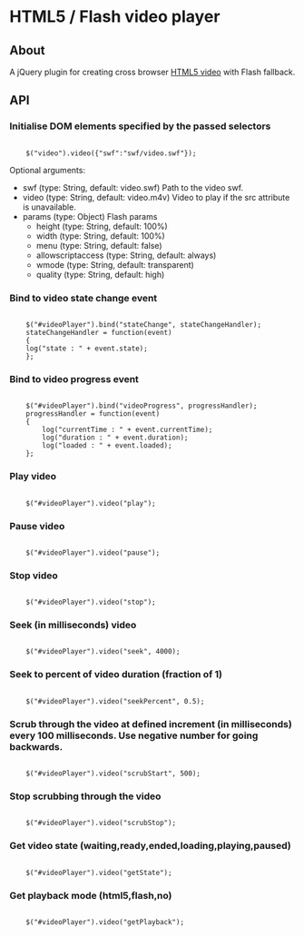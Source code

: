 HTML5 / Flash video player
==========================

About
-----

A jQuery plugin for creating cross browser [HTML5 video](http://www.whatwg.org/specs/web-apps/current-work/multipage/video.html) with Flash fallback.

API
---

### Initialise DOM elements specified by the passed selectors
<code>
    $("video").video({"swf":"swf/video.swf"});
</code>

Optional arguments:
* swf (type: String, default: video.swf) Path to the video swf. 
* video (type: String, default: video.m4v) Video to play if the src attribute is unavailable. 
* params (type: Object) Flash params
    * height (type: String, default: 100%)
    * width (type: String, default: 100%)
    * menu (type: String, default: false)
    * allowscriptaccess (type: String, default: always)
    * wmode (type: String, default: transparent)
    * quality (type: String, default: high)

### Bind to video state change event

<code>
    $("#videoPlayer").bind("stateChange", stateChangeHandler);
    stateChangeHandler = function(event)
    {
	log("state : " + event.state);
    };
</code>

### Bind to video progress event

<code>
    $("#videoPlayer").bind("videoProgress", progressHandler);
    progressHandler = function(event)
    {
    	log("currentTime : " + event.currentTime);
    	log("duration : " + event.duration);
    	log("loaded : " + event.loaded);
    };
</code>

### Play video

<code>
    $("#videoPlayer").video("play");
</code>

### Pause video

<code>
    $("#videoPlayer").video("pause");
</code>

### Stop video

<code>
    $("#videoPlayer").video("stop");
</code>

### Seek (in milliseconds) video

<code>
    $("#videoPlayer").video("seek", 4000);
</code>

### Seek to percent of video duration (fraction of 1)

<code>
    $("#videoPlayer").video("seekPercent", 0.5);
</code>

### Scrub through the video at defined increment (in milliseconds) every 100 milliseconds. Use negative number for going backwards.

<code>
    $("#videoPlayer").video("scrubStart", 500);
</code>

### Stop scrubbing through the video

<code>
    $("#videoPlayer").video("scrubStop");
</code>

### Get video state (waiting,ready,ended,loading,playing,paused)

<code>
    $("#videoPlayer").video("getState");
</code>

### Get playback mode (html5,flash,no)

<code>
    $("#videoPlayer").video("getPlayback");
</code>